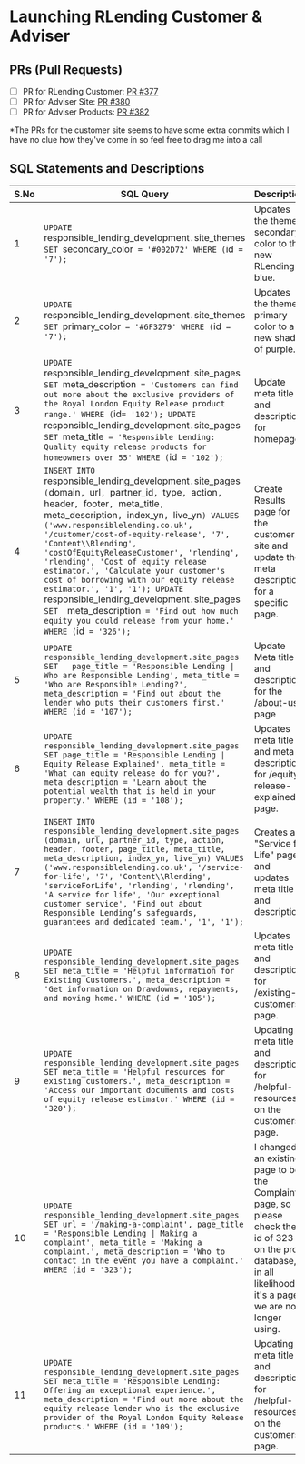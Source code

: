 # Launching RLending Customer & Adviser

## PRs (Pull Requests)

- [ ] PR for RLending Customer: [PR #377](https://github.com/responsiblelife/rer-website-futureproof/pull/377)
- [ ] PR for Adviser Site: [PR #380](https://github.com/responsiblelife/rer-website-futureproof/pull/380)
- [ ] PR for Adviser Products: [PR #382](https://github.com/responsiblelife/rer-website-futureproof/pull/382)

*The PRs for the customer site seems to have some extra commits which I have no clue how they've come in so feel free to drag me into a call 
## SQL Statements and Descriptions

| S.No | SQL Query | Description |
|------|-----------|-------------|
| 1 | `UPDATE `responsible_lending_development`.`site_themes`  SET  `secondary_color` = '#002D72' WHERE (`id` = '7');` | Updates the theme secondary color to the new RLending blue. |
| 2 | `UPDATE `responsible_lending_development`.`site_themes`  SET  `primary_color` = '#6F3279' WHERE (`id` = '7');` | Updates the theme primary color to a new shade of purple. |
| 3 | `UPDATE `responsible_lending_development`.`site_pages`  SET  `meta_description` = 'Customers can find out more about the exclusive providers of the Royal London Equity Release product range.' WHERE (`id` = '102'); UPDATE ` responsible_lending_development`.`site_pages`  SET  `meta_title` = 'Responsible Lending: Quality equity release products for homeowners over 55' WHERE (`id` = '102');` | Update meta title and description for homepage. |
| 4 | `INSERT INTO `responsible_lending_development`.`site_pages` (`domain`, `url`, `partner_id`, `type`, `action`, `header`, `footer`, `meta_title`, `meta_description`, `index_yn`, `live_yn`) VALUES ('www.responsiblelending.co.uk', '/customer/cost-of-equity-release', '7', 'Content\\Rlending', 'costOfEquityReleaseCustomer', 'rlending', 'rlending', 'Cost of equity release estimator.', 'Calculate your customer's cost of borrowing with our equity release estimator.', '1', '1'); UPDATE `responsible_lending_development`.`site_pages`   SET   `meta_description` = 'Find out how much equity you could release from your home.' WHERE (`id` = '326');` | Create Results page for the customer site and update the meta description for a specific page. |
| 5    | `UPDATE responsible_lending_development.site_pages   SET   page_title = 'Responsible Lending \| Who are Responsible Lending', meta_title = 'Who are Responsible Lending?', meta_description = 'Find out about the lender who puts their customers first.' WHERE (id = '107');` |       Update Meta title and description for the /about-us page      |
| 6    | `UPDATE responsible_lending_development.site_pages SET page_title = 'Responsible Lending \| Equity Release Explained', meta_title = 'What can equity release do for you?', meta_description = 'Learn about the potential wealth that is held in your property.' WHERE (id = '108');` | Updates meta title and meta description for /equity-release-explained page. |
| 7    | `INSERT INTO responsible_lending_development.site_pages (domain, url, partner_id, type, action, header, footer, page_title, meta_title, meta_description, index_yn, live_yn) VALUES ('www.responsiblelending.co.uk', '/service-for-life', '7', 'Content\\Rlending', 'serviceForLife', 'rlending', 'rlending', 'A service for life', 'Our exceptional customer service', 'Find out about Responsible Lending’s safeguards, guarantees and dedicated team.', '1', '1');` | Creates a "Service for Life" page and updates meta title and description. |
| 8    | `UPDATE responsible_lending_development.site_pages SET meta_title = 'Helpful information for Existing Customers.', meta_description = 'Get information on Drawdowns, repayments, and moving home.' WHERE (id = '105');` | Updates meta title and description for /existing-customers page. |
| 9    | `UPDATE responsible_lending_development.site_pages SET meta_title = 'Helpful resources for existing customers.', meta_description = 'Access our important documents and costs of equity release estimator.' WHERE (id = '320');` | Updating meta title and description for /helpful-resources on the customers page. |
| 10   | `UPDATE responsible_lending_development.site_pages SET url = '/making-a-complaint', page_title = 'Responsible Lending \| Making a complaint', meta_title = 'Making a complaint.', meta_description = 'Who to contact in the event you have a complaint.' WHERE (id = '323');` |I changed an existing page to be the Complaint page, so please check the id of 323 on the prod database, in all likelihood it's a page we are no longer using.         |
| 11    | `UPDATE responsible_lending_development.site_pages SET meta_title = 'Responsible Lending: Offering an exceptional experience.', meta_description = 'Find out more about the equity release lender who is the exclusive provider of the Royal London Equity Release products.' WHERE (id = '109');` | Updating meta title and description for /helpful-resources on the customers page. |

